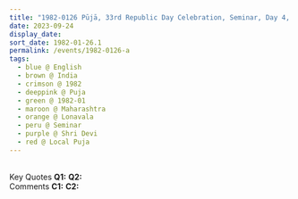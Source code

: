 ```yaml
---
title: "1982-0126 Pūjā, 33rd Republic Day Celebration, Seminar, Day 4, Lonavala (67 kms NNW of Pune), Maharashtra, India"
date: 2023-09-24
display_date: 
sort_date: 1982-01-26.1
permalink: /events/1982-0126-a
tags:
  - blue @ English
  - brown @ India
  - crimson @ 1982
  - deeppink @ Puja
  - green @ 1982-01
  - maroon @ Maharashtra
  - orange @ Lonavala
  - peru @ Seminar
  - purple @ Shri Devi
  - red @ Local Puja
---
```


<br>

<wave-list>
  <list-title color="DarkSeaGreen" width="55">Key Quotes</list-title>
  <list-item color="BlanchedAlmond" width="280"><b>Q1:</b> <i></i></list-item>
  <list-item color="Lavender" width="280"><b>Q2:</b> <i></i></list-item>
</wave-list>

<br>

<wave-list>
  <list-title color="DarkSeaGreen" width="55">Comments</list-title>
  <list-item color="BlanchedAlmond" width="280"><b>C1:</b> <i></i></list-item>
  <list-item color="Lavender" width="280"><b>C2:</b> <i></i></list-item>
</wave-list>